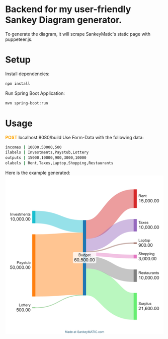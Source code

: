 # Backend for my user-friendly Sankey Diagram generator.

To generate the diagram, it will scrape SankeyMatic's static page with puppeteer.js. 

# Setup
Install dependencies:
```sh
npm install
```

Run Spring Boot Application:
```sh
mvn spring-boot:run
```

# Usage
<span style="color: orange; font-weight: bold;">POST</span> localhost:8080/build
Use Form-Data with the following data:
```sh
incomes | 10000,50000,500
ilabels | Investments,Paystub,Lottery
outputs | 15000,10000,900,3000,10000
olabels | Rent,Taxes,Laptop,Shopping,Restaurants
```
Here is the example generated:
![Example](example.png)